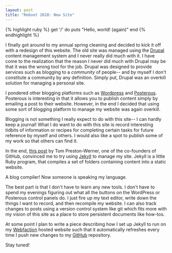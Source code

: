 ```yaml
---
layout: post
title: "Reboot 2010: New Site"
---
```

{% highlight ruby %}
get '/' do
  puts "Hello, world! (again)"
end
{% endhighlight %}

I finally got around to my annual spring cleaning and decided to kick it off
with a redesign of this website.  The old site was managed using the [Drupal][1]
content management system and I never really did much with it.  I have come to
the realization that the reason I never did much with Drupal may be that it was
the wrong tool for the job.  Drupal was designed to provide services such as
blogging to a *community* of people-- and by myself I don't constitute a
community by any definition.  Simply put, Drupal was an overkill solution for
managing a personal site.

I pondered other blogging platforms such as [Wordpress][2] and [Posterous][3].
Posterous is interesting in that it allows you to publish content simply by
emailing a post to their website.  However, in the end I decided that using some
sort of blogging platform to manage my website was again overkill.

Blogging is not something I really expect to do with this site-- I can hardly
keep a journal!  What I do want to do with this site is record interesting
tidbits of information or recipes for completing certain tasks for future
reference by myself and others.  I would also like a spot to publish some of my
work so that others can find it.

In the end, [this post][4] by Tom Preston-Werner, one of the co-founders of
GitHub, convinced me to try using [Jekyll][5] to manage my site.  Jekyll is a
little Ruby program, that compiles a set of folders containing content into a
static website.

A blog compiler!  Now someone is speaking my language.

The best part is that I don't have to learn any new tools.  I don't have to
spend my evenings figuring out what all the buttons on the WordPress or
Posterous control panels do.  I just fire up my text editor, write down the
things I want to record, and then recompile my website.  I can also track
changes to posts using a version control system like git which fits more with my
vision of this site as a place to store persistent documents like how-tos.

At some point I plan to write a piece describing how I set up Jekyll to run on
my [Webfaction][6] hosted website such that it automatically refreshes every
time I push new changes to my [GitHub][7] repository.

Stay tuned!

[1]: http://drupal.org
[2]: http://wordpress.org
[3]: http://posterous.com
[4]: http://tom.preston-werner.com/2008/11/17/blogging-like-a-hacker.html
[5]: http://github.com/mojombo/jekyll
[6]: http://webfaction.com
[7]: http://github.com/sharpie/sharpsteen.net
